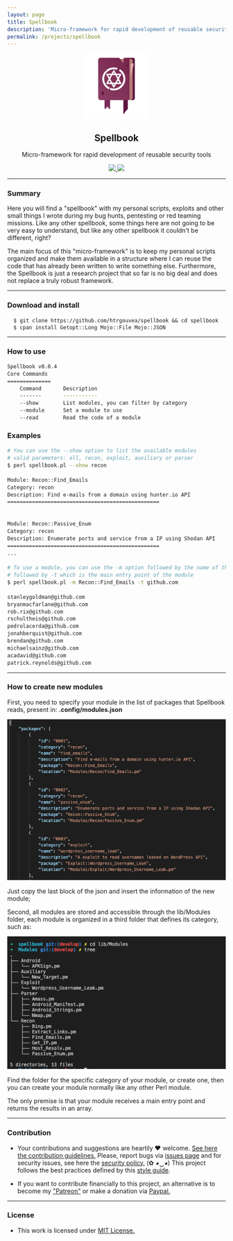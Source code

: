 ```yaml
---
layout: page
title: Spellbook
description: 'Micro-framework for rapid development of reusable security tools '
permalink: /projects/spellbook
---
```


<p align="center">
  <img src="/images/projects/spellbook/logo.png" width="150px" height="150px">
  <h2 align="center">Spellbook</h2>
  <p align="center"> Micro-framework for rapid development of reusable security tools</p>
  <p align="center">
    <a href="https://github.com/htrgouvea/spellbook/blob/master/LICENSE.md">
      <img src="https://img.shields.io/badge/license-MIT-blue.svg">
    </a>
    <a href="https://github.com/htrgouvea/spellbook/releases">
      <img src="https://img.shields.io/badge/version-0.0.2-blue.svg">
    </a>
  </p>
</p>

---

### Summary

Here you will find a "spellbook" with my personal scripts, exploits and other small things I wrote during my bug hunts, pentesting or red teaming missions. Like any other spellbook, some things here are not going to be very easy to understand, but like any other spellbook it couldn't be different, right?

The main focus of this "micro-framework" is to keep my personal scripts organized and make them available in a structure where I can reuse the code that has already been written to write something else. Furthermore, the Spellbook is just a research project that so far is no big deal and does not replace a truly robust framework.

---

### Download and install

```
  $ git clone https://github.com/htrgouvea/spellbook && cd spellbook
  $ cpan install Getopt::Long Mojo::File Mojo::JSON
```

---

### How to use

```bash
Spellbook v0.0.4
Core Commands
==============
	Command       Description
	-------       -----------
	--show        List modules, you can filter by category
	--module      Set a module to use
	--read        Read the code of a module
```

### Examples

```bash
# You can use the --show option to list the available modules
# valid parameters: all, recon, exploit, auxiliary or parser
$ perl spellbook.pl --show recon

Module: Recon::Find_Emails
Category: recon
Description: Find e-mails from a domain using hunter.io API
=================================================


Module: Recon::Passive_Enum
Category: recon
Description: Enumerate ports and service from a IP using Shodan API
=================================================
...

# To use a module, you can use the -m option followed by the name of the module
# followed by -t which is the main entry point of the module
$ perl spellbook.pl -m Recon::Find_Emails -t github.com

stanleygoldman@github.com
bryanmacfarlane@github.com
rob.rix@github.com
rschultheis@github.com
pedrolacerda@github.com
jonahberquist@github.com
brendan@github.com
michaelsainz@github.com
acadavid@github.com
patrick.reynolds@github.com
```

---

### How to create new modules

First, you need to specify your module in the list of packages that Spellbook reads, present in: **.config/modules.json**

![](/images/projects/spellbook/example_packages-json.png)

Just copy the last block of the json and insert the information of the new module;

Second, all modules are stored and accessible through the lib/Modules folder, each module is organized in a third folder that defines its category, such as:

![](/images/projects/spellbook/list-modules.png)

Find the folder for the specific category of your module, or create one, then you can create your module normally like any other Perl module.

The only premise is that your module receives a main entry point and returns the results in an array.

---

### Contribution

- Your contributions and suggestions are heartily ♥ welcome. [See here the contribution guidelines.](https://github.com/htrgouvea/spellbook/blob/master/.github/CONTRIBUTING.md) Please, report bugs via [issues page](https://github.com/htrgouvea/spellbook/issues) and for security issues, see here the [security policy.](https://github.com/htrgouvea/spellbook/blob/master/SECURITY.md) (✿ ◕‿◕) This project follows the best practices defined by this [style guide](https://heitorgouvea.me/projects/perl-style-guide).

- If you want to contribute financially to this project, an alternative is to become my ["Patreon"](https://patreon.com/hgouvea) or make a donation via [Paypal.](https://www.paypal.com/donate?hosted_button_id=4283L7ZNWN3M6)

---
 
### License

- This work is licensed under [MIT License.](https://github.com/htrgouvea/spellbook/blob/master/LICENSE.md)